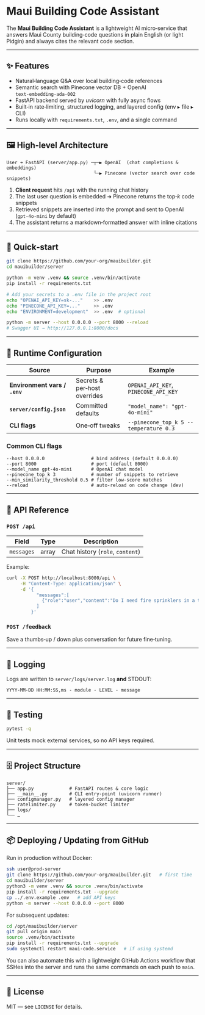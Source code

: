 # Maui Building Code Assistant

The **Maui Building Code Assistant** is a lightweight AI micro‑service that answers Maui County building‑code questions in plain English (or light Pidgin) and always cites the relevant code section.

---

## ✨  Features
- Natural‑language Q&A over local building‑code references  
- Semantic search with Pinecone vector DB + OpenAI `text‑embedding‑ada‑002`  
- FastAPI backend served by _uvicorn_ with fully async flows  
- Built‑in rate‑limiting, structured logging, and layered config (env ▸ file ▸ CLI)  
- Runs locally with `requirements.txt`, `.env`, and a single command

---

## 🖼️  High‑level Architecture

```
User ➜ FastAPI (server/app.py) ─┬─▶ OpenAI  (chat completions & embeddings)
                                └─▶ Pinecone (vector search over code snippets)
```

1. **Client request** hits `/api` with the running chat history  
2. The last user question is embedded ➜ Pinecone returns the top‑*k* code snippets  
3. Retrieved snippets are inserted into the prompt and sent to OpenAI (`gpt‑4o‑mini` by default)  
4. The assistant returns a markdown‑formatted answer with inline citations

---

## 🚀  Quick‑start

```bash
git clone https://github.com/your-org/mauibuilder.git
cd mauibuilder/server

python -m venv .venv && source .venv/bin/activate
pip install -r requirements.txt

# Add your secrets to a .env file in the project root
echo "OPENAI_API_KEY=sk-..."    >> .env
echo "PINECONE_API_KEY=..."     >> .env
echo "ENVIRONMENT=development"  >> .env  # optional

python -m server --host 0.0.0.0 --port 8000 --reload
# Swagger UI → http://127.0.0.1:8000/docs
```

---

## 🔧  Runtime Configuration

| Source | Purpose | Example |
|--------|---------|---------|
| **Environment vars / `.env`** | Secrets & per‑host overrides | `OPENAI_API_KEY`, `PINECONE_API_KEY` |
| **`server/config.json`** | Committed defaults | `"model_name": "gpt-4o-mini"` |
| **CLI flags** | One‑off tweaks | `--pinecone_top_k 5 --temperature 0.3` |

### Common CLI flags

```text
--host 0.0.0.0                 # bind address (default 0.0.0.0)
--port 8000                    # port (default 8000)
--model_name gpt-4o-mini       # OpenAI chat model
--pinecone_top_k 3             # number of snippets to retrieve
--min_similarity_threshold 0.5 # filter low‑score matches
--reload                       # auto‑reload on code change (dev)
```

---

## 📡  API Reference

### `POST /api`

| Field | Type | Description |
|-------|------|-------------|
| `messages` | array | Chat history (`role`, `content`) |

Example:

```bash
curl -X POST http://localhost:8000/api \
     -H "Content-Type: application/json" \
     -d '{
           "messages":[
             {"role":"user","content":"Do I need fire sprinklers in a two‑storey dwelling?"}
           ]
         }'
```

### `POST /feedback`

Save a thumbs‑up / down plus conversation for future fine‑tuning.

---

## 📝  Logging

Logs are written to `server/logs/server.log` **and** STDOUT:

```
YYYY‑MM‑DD HH:MM:SS,ms - module - LEVEL - message
```

---

## 🧪  Testing

```bash
pytest -q
```

Unit tests mock external services, so no API keys required.

---

## 🗄️  Project Structure

```
server/
├── app.py             # FastAPI routes & core logic
├── __main__.py        # CLI entry‑point (uvicorn runner)
├── configmanager.py   # layered config manager
├── ratelimiter.py     # token‑bucket limiter
├── logs/
└── …
```

---

## 📦  Deploying / Updating from GitHub

Run in production without Docker:

```bash
ssh user@prod-server
git clone https://github.com/your-org/mauibuilder.git   # first time
cd mauibuilder/server
python3 -m venv .venv && source .venv/bin/activate
pip install -r requirements.txt --upgrade
cp ../.env.example .env   # add API keys
python -m server --host 0.0.0.0 --port 8000
```

For subsequent updates:

```bash
cd /opt/mauibuilder/server
git pull origin main
source .venv/bin/activate
pip install -r requirements.txt --upgrade
sudo systemctl restart maui-code.service   # if using systemd
```

You can also automate this with a lightweight GitHub Actions workflow that SSHes into the server and runs the same commands on each push to `main`.

---

## 📄  License

MIT — see `LICENSE` for details.

